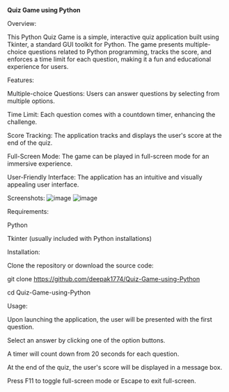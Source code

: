 __Quiz Game using Python__

Overview:

This Python Quiz Game is a simple, interactive quiz application built using Tkinter, a standard GUI toolkit for Python.
The game presents multiple-choice questions related to Python programming, tracks the score, and enforces a time limit for each question, making it a fun and educational experience for users.

Features:

Multiple-choice Questions: Users can answer questions by selecting from multiple options.

Time Limit: Each question comes with a countdown timer, enhancing the challenge.

Score Tracking: The application tracks and displays the user's score at the end of the quiz.

Full-Screen Mode: The game can be played in full-screen mode for an immersive experience.

User-Friendly Interface: The application has an intuitive and visually appealing user interface.

Screenshots:
![image](https://github.com/user-attachments/assets/e6b738c3-7301-4baa-a4a9-d4f3f3238df4)
![image](https://github.com/user-attachments/assets/c61c711a-d997-4c38-96fc-9b5881c6f59f)

Requirements:

Python 

Tkinter (usually included with Python installations)

Installation:

Clone the repository or download the source code:

git clone https://github.com/deepak1774/Quiz-Game-using-Python

cd Quiz-Game-using-Python

Usage:

Upon launching the application, the user will be presented with the first question.

Select an answer by clicking one of the option buttons.

A timer will count down from 20 seconds for each question.

At the end of the quiz, the user's score will be displayed in a message box.

Press F11 to toggle full-screen mode or Escape to exit full-screen.
